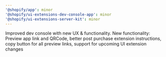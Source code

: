 ```yaml
---
'@shopify/app': minor
'@shopify/ui-extensions-dev-console-app': minor
'@shopify/ui-extensions-server-kit': minor
---
```


Improved dev console with new UX & functionality. New functionality: Preview app link and QRCode, better post purchase extension instructions, copy button for all preview links, support for upcoming UI extension changes
